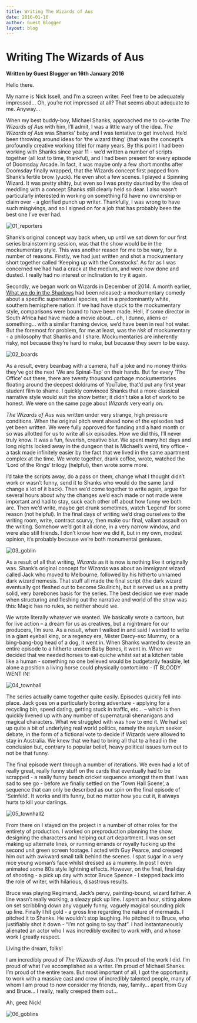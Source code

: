 ```yaml
---
title: Writing The Wizards of Aus
date: 2016-01-16
author: Guest Blogger
layout: blog
---
```

# Writing The Wizards of Aus

**Written by Guest Blogger on 16th January 2016**

Hello there.

My name is Nick Issell, and I’m a screen writer. Feel free to be adequately impressed… Oh, you’re not impressed at all? That seems about adequate to me. Anyway…

When my best buddy-boy, Michael Shanks, approached me to co-write *The Wizards of Aus* with him, I’ll admit, I was a little wary of the idea. *The Wizards of Aus* was Shanks’ baby and I was tentative to get involved. He’d been throwing around ideas for ‘the wizard thing’ (that was the concept’s profoundly creative working title) for many years. By this point I had been working with Shanks since year 11 - we’d written a number of scripts together (all lost to time, thankful), and I had been present for every episode of Doomsday Arcade. In fact, it was maybe only a few short months after Doomsday finally wrapped, that the Wizards concept first popped from Shank’s fertile brow (yuck). He even shot a few scenes. I played a Spinning Wizard. It was pretty shitty, but even so I was pretty daunted by the idea of meddling with a concept Shanks still clearly held so dear. I also wasn’t particularly interested in working on something I’d have no ownership or claim over - a glorified punch up writer. Thankfully, I was wrong to have such misgivings, and so I signed on for a job that has probably been the best one I’ve ever had.

![01_reporters](/static/blog/01-01_reporters.jpg)

Shank’s original concept way back when, up until we sat down for our first series brainstorming session, was that the show would be in the mockumentary style. This was another reason for me to be wary, for a number of reasons. Firstly, we had just written and shot a mockumentary short together called ‘Keeping up with the Comstocks’. As far as I was concerned we had had a crack at the medium, and were now done and dusted. I really had no interest or inclination to try it again.

Secondly, we began work on Wizards in December of 2014. A month earlier, [What we do in the Shadows](http://www.imdb.com/title/tt3416742/) had been released; a mockumentary comedy about a specific supernatural species, set in a predominantly white, southern hemisphere nation. If we had have stuck to the mockumentary style, comparisons were bound to have been made. Hell, if some director in South Africa had have made a movie about… oh, I dunno, aliens or something… with a similar framing device, we’d have been in real hot water. But the foremost for problem, for me at least, was the *risk* of mockumentary - a philosophy that Shanks and I share. Mockumentaries are inherently risky, not because they’re hard to make, but because they seem to be easy.

![02_boards](/static/blog/01-02_boards.jpg)

As a result, every beanbag with a camera, half a joke and no money thinks they’ve got the next ‘We are Spinal-Tap’ on their hands. But for every ‘The Office’ out there, there are twenty thousand garbage mockumentaries floating around the deepest doldrums of YouTube, that’d put any first year student film to shame. I quickly convinced Shanks that a more classical narrative style would suit the show better; it didn’t take a lot of work to be honest. We were on the same page about *Wizards* very early on.

*The Wizards of Aus* was written under very strange, high pressure conditions. When the original pitch went ahead none of the episodes had yet been written. We were fully approved for funding and a hard month or so was allotted for us to write all six episodes. How we did this, I’ll never truly know. It was a fun, feverish, creative blur. We spent many hot days and long nights locked away in the dungeon that is Michael’s weird, tiny office - a task made infinitely easier by the fact that we lived in the same apartment complex at the time. We wrote together, drank coffee, wrote, watched the ‘Lord of the Rings’ trilogy (helpful), then wrote some more.

I’d take the scripts away, do a pass on them, change what I thought didn’t work or wasn’t funny, send it to Shanks who would do the same (and change a lot of it back). Then we’d come together to write again, argue for several hours about why the changes we’d each made or not made were important and had to stay, suck each other off about how funny we both are. Then we’d write, maybe get drunk sometimes, watch ‘Legend’ for some reason (not helpful). In the final days of writing we’d drag ourselves to the writing room, write, contract scurvy, then make our final, valiant assault on the writing. Somehow we’d got it all done, in a very narrow window, and were also still friends. I don’t know how we did it, but in my own, modest opinion, it’s probably because we’re both monumental geniuses.

![03_goblin](/static/blog/01-03_goblin.jpg)

As a result of all that writing, *Wizards* as it is now is nothing like it originally was. Shank’s original concept for *Wizards* was about an immigrant wizard called Jack who moved to Melbourne, followed by his hitherto unnamed dark wizard nemesis. That stuff all made the final script (the dark wizard eventually got fleshed out to become Skullrich), but it served us as a pretty solid, very barebones basis for the series. The best decision we ever made when structuring and fleshing out the narrative and world of the show was this: Magic has no rules, so neither should we.

We wrote literally whatever we wanted. We basically wrote a cartoon, but for live action – a dream for us as creatives, but a nightmare for our producers, I’m sure. As a result, when I walked in and said I wanted to write in a giant eyeball king, or a regency era, Mister Darcy-esc Mummy, or a bing-bang-bog head of a dog, it went in. When Shanks wanted to devote an entire episode to a hitherto unseen Baby Bones, it went in. When we decided that we needed horses to eat quiche whilst sat at a kitchen table like a human - something no one believed would be budgetarily feasible, let alone a position a living horse could physically contort into - IT BLOODY WENT IN!

![04_townhall](/static/blog/01-04_townhall.jpg)

The series actually came together quite easily. Episodes quickly fell into place. Jack goes on a particularly boring adventure - applying for a recycling bin, speed dating, getting stuck in traffic, etc… – which is then quickly livened up with any number of supernatural shenanigans and magical characters. What we struggled with was how to end it. We had set up quite a bit of underlying real world politics, namely the asylum seeker debate, in the form of a fictional vote to decide if Wizards were allowed to stay in Australia. We knew that we had to bring all that to a head in the conclusion but, contrary to popular belief, heavy political issues turn out to not be that funny.

The final episode went through a number of iterations. We even had a lot of really great, really funny stuff on the cards that eventually had to be scrapped - a really funny beach cricket sequence amongst them that I was sad to see go - before we finally settled on the ‘Town Hall Scene’, a sequence that can only be described as our spin on the final episode of ‘Seinfeld’. It works and it’s funny, but no matter how you cut it, it always hurts to kill your darlings.

![05_townhall2](/static/blog/01-05_townhall2.jpg)

From there on I stayed on the project in a number of other roles for the entirety of production. I worked on preproduction planning the show, designing the characters and helping out art department. I was on set making up alternate lines, or running errands or royally fucking up the second unit green screen footage. I acted with Guy Pearce, and creeped him out with awkward small talk behind the scenes. I spat sugar in a very nice young woman’s face whilst dressed as a mummy. In post I even animated some 80s style lightning effects. However, on the final, final day of shooting - a pick up day with actor Bruce Spence - I stepped back into the role of writer, with hilarious, disastrous results.

Bruce was playing Regimand, Jack’s pervy, painting-bound, wizard father. A line wasn’t really working, a sleazy pick up line. I spent an hour, sitting alone on set scribbling down any vaguely funny, vaguely magical sounding pick up line. Finally I hit gold - a gross line regarding the nature of mermaids. I pitched it to Shanks. He wouldn’t stop laughing. He pitched it to Bruce, who justifiably shot it down - “I’m not going to say that”. I had instantaneously alienated an actor who I was incredibly excited to work with, and whose work I greatly respect.

Living the dream, folks!

I am incredibly proud of *The* *Wizards of Aus*. I’m proud of the work I did. I’m proud of what I’ve accomplished as a writer. I’m proud of Michael Shanks. I’m proud of the entire team. But most important of all, I got the opportunity to work with a massive cast and crew of incredibly talented people, many of whom I am proud to now consider my friends, nay, family… apart from Guy and Bruce… I really, really creeped them out…

Ah, geez Nick!

![06_goblins](/static/blog/01-06_goblins.jpg)